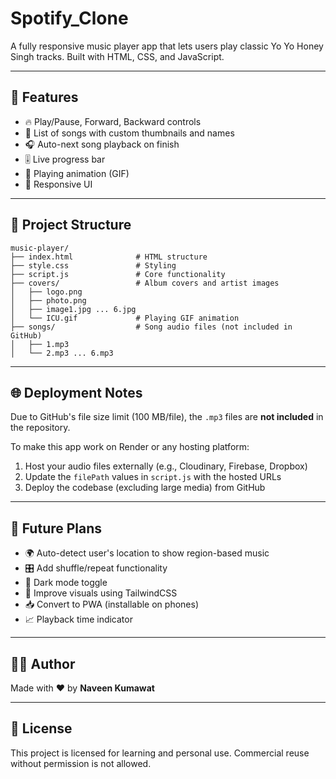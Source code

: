 #  Spotify_Clone

A fully responsive music player app that lets users play classic Yo Yo Honey Singh tracks. Built with HTML, CSS, and JavaScript.

---

## 🚀 Features

- 🔥 Play/Pause, Forward, Backward controls
- 🎵 List of songs with custom thumbnails and names
- 🎧 Auto-next song playback on finish
- 🎚️ Live progress bar
- 🎇 Playing animation (GIF)
- 📱 Responsive UI

---

## 📁 Project Structure

```
music-player/
├── index.html              # HTML structure
├── style.css               # Styling
├── script.js               # Core functionality
├── covers/                 # Album covers and artist images
│   ├── logo.png
│   ├── photo.png
│   ├── image1.jpg ... 6.jpg
│   └── ICU.gif             # Playing GIF animation
├── songs/                  # Song audio files (not included in GitHub)
│   ├── 1.mp3
│   └── 2.mp3 ... 6.mp3
```

---

## 🌐 Deployment Notes

Due to GitHub's file size limit (100 MB/file), the `.mp3` files are **not included** in the repository.

To make this app work on Render or any hosting platform:

1. Host your audio files externally (e.g., Cloudinary, Firebase, Dropbox)
2. Update the `filePath` values in `script.js` with the hosted URLs
3. Deploy the codebase (excluding large media) from GitHub

---

## 🔮 Future Plans

- 🌍 Auto-detect user's location to show region-based music
- 🎛 Add shuffle/repeat functionality
- 🌙 Dark mode toggle
- 🎨 Improve visuals using TailwindCSS
- 📥 Convert to PWA (installable on phones)
- 📈 Playback time indicator

---

## 👨‍💻 Author

Made with ❤️ by **Naveen Kumawat**

---

## 📝 License

This project is licensed for learning and personal use. Commercial reuse without permission is not allowed.
